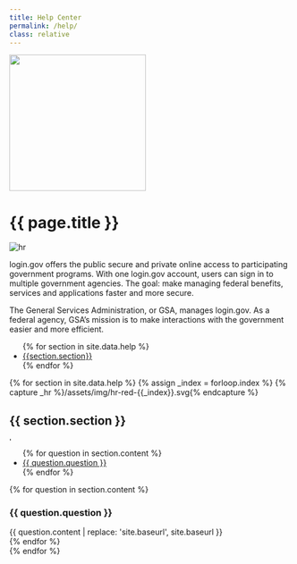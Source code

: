 ```yaml
---
title: Help Center
permalink: /help/
class: relative
---
```


<div class="bg-navy">
  <div class="container cntnr-wide px2 py5">
    <img alt="" width="244" class="mt1 mx4 right md-show" src="{{ '/assets/img/help-center.svg' | relative_url }}">
    <h1 class="mt0 mb1 white">
      {{ page.title }}
    </h1><img alt="hr" class="mb3" src="{{ '/assets/img/hr-red-4.svg' | relative_url }}">
    <div class="overflow-hidden white fs-20p serif">
      <p>
        login.gov offers the public secure and private online access to participating government programs. With one login.gov account, users can sign in to multiple government agencies. The goal: make managing federal benefits, services and applications faster and more secure.
      </p>
      <p>
        The General Services Administration, or GSA, manages login.gov. As a federal agency, GSA’s mission is to make interactions with the government easier and more efficient.
      </p>
    </div>
  </div>
</div>
<div class="bg-white">
  <div class="container cntnr-wide px2 pt4 pb5">
    <div class="clearfix">
      <nav id="pb-nav--side-cntnr" class="sm-col-right sm-col-3 sm-show">
        <ul id="pb-nav--side" class="list-reset pt2 red nav">
          {% for section in site.data.help %}
            <li class="mb2"><a class="h5 serif" href="#{{section.anchor}}">{{section.section}}</a></li>
          {% endfor %}
        </ul>
      </nav>
      <div class="sm-col sm-col-8">
        {% for section in site.data.help %}
          {% assign _index = forloop.index %}
          {% capture _hr %}/assets/img/hr-red-{{_index}}.svg{% endcapture %}
            <div id="{{ section.anchor }}" class="mb4 pt2">
              <h2 class="mt0 mb1">
              {{ section.section }}
              </h2><img alt="hr" class="mb3" src="{{ _hr | prepend: site.baseurl }}" height="6">
                <ul class="mb3 pb2 bold list-reset list-arrow teal-dots js-smooth-scroll border-bottom border-light-blue">
                  {% for question in section.content %}
                    <li class="mb1"><a href="{{ question.anchor }}">{{ question.question }}</a></li>
                  {% endfor %}
                </ul>
{% for question in section.content %}
<h3 id="{{ question.anchor }}">{{ question.question }}</h3>
<div markdown="1" class="mb3 pb2 border-bottom border-light-blue h3">
{{ question.content | replace: 'site.baseurl', site.baseurl }}
</div>
{% endfor %}
            </div>
        {% endfor %}
      </div>
    </div>
  </div>
</div>
